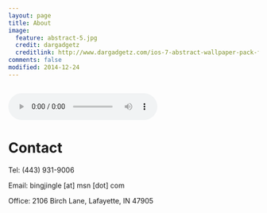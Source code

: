 ```yaml
---
layout: page
title: About
image:
  feature: abstract-5.jpg
  credit: dargadgetz
  creditlink: http://www.dargadgetz.com/ios-7-abstract-wallpaper-pack-for-iphone-5-and-ipod-touch-retina/
comments: false
modified: 2014-12-24
---
```


<audio width="300" height="32" style="margin: auto; top: 0; right: 0; bottom: 0; left: 0;" controls="controls" name="media" src="/media/music/Jin_Shi_The_8th_Melody_of_the_Night.mp3"></audio>
----------

# Contact

Tel: (443) 931-9006

Email: bingjingle [at] msn [dot] com

Office: 2106 Birch Lane, Lafayette, IN 47905
